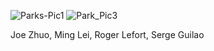 ![Parks-Pic1](https://user-images.githubusercontent.com/49292265/63629433-2411c000-c5e0-11e9-8efb-2edd24d53add.jpg)
![Park_Pic3](https://user-images.githubusercontent.com/49292265/63629708-c1212880-c5e1-11e9-838b-4b2472cbbbb1.jpg)


Joe Zhuo,
Ming Lei,
Roger Lefort,
Serge Guilao

